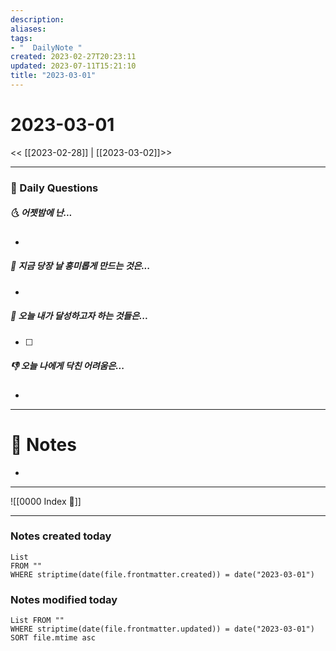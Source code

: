 ```yaml
---
description:
aliases: 
tags:
- "  DailyNote "
created: 2023-02-27T20:23:11
updated: 2023-07-11T15:21:10
title: "2023-03-01"
---
```


# 2023-03-01

<< [[2023-02-28]] | [[2023-03-02]]>>

---
### 📅 Daily Questions

##### 🌜 어젯밤에 난...

- 

##### 🙌 지금 당장 날 흥미롭게 만드는 것은...

- 

##### 🚀 오늘 내가 달성하고자 하는 것들은...

- [ ] 

##### 👎 오늘 나에게 닥친 어려움은...

- 

---

# 📝 Notes

- 

---
![[0000 Index 🔗]]

---
### Notes created today

```dataview
List 
FROM "" 
WHERE striptime(date(file.frontmatter.created)) = date("2023-03-01")
```

### Notes modified today

```dataview
List FROM "" 
WHERE striptime(date(file.frontmatter.updated)) = date("2023-03-01") 
SORT file.mtime asc
```
